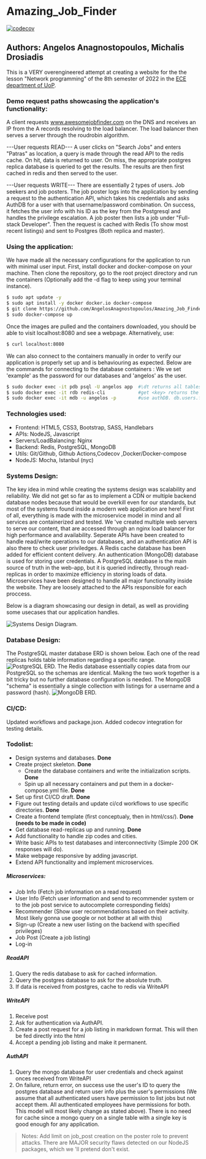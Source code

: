 # Amazing_Job_Finder
[![codecov](https://codecov.io/gh/AngelosAnagnostopoulos/Amazing_Job_Finder/branch/development/graph/badge.svg?token=euKpr6gTQy)](https://codecov.io/gh/AngelosAnagnostopoulos/Amazing_Job_Finder)
## Authors: Angelos Anagnostopoulos, Michalis Drosiadis

This is a VERY overengineered attempt at creating a website for the the lesson "Network programming" of the 8th semester of 2022 in the [ECE department of UoP](http://www.ece.upatras.gr/index.php/en/).

### Demo request paths showcasing the application's functionality:

A client requests www.awesomejobfinder.com on the DNS and receives an IP from the A records resolving to the load balancer. The load balancer then serves a server through the roudrobin algorithm.

---User requests READ---
A user clicks on "Search Jobs" and enters "Patras" as location, a query is made through the read API to the redis cache. On hit, data is returned to user. On miss, the appropriate postgres replica database is queried to get the results. The results are then first cached in redis and then served to the user. 

---User requests WRITE---
There are essentially 2 types of users. Job seekers and job posters. The job poster logs into the application by sending a request to the authentication API, which takes his credentials and asks AuthDB for a user with that username/password combination. On success, it fetches the user info with his ID as the key from the Postgresql and handles the privilege escalation. A job poster then lists a job under "Full-stack Developer". Then the request is cached with Redis (To show most recent listings) and sent to Postgres (Both replica and master).

### Using the application:
We have made all the necessary configurations for the application to run with minimal user input.
First, install docker and docker-compose on your machine. Then clone the repository, go to the root project directory and run the containers (Optionally add the -d flag to keep using your terminal instance).
```sh
$ sudo apt update -y
$ sudo apt install -y docker docker.io docker-compose
$ git clone https://github.com/AngelosAnagnostopoulos/Amazing_Job_Finder.git && cd Amazing_Job_Finder
$ sudo docker-compose up
```

Once the images are pulled and the containers downloaded, you should be able to visit localhost:8080 and see a webpage. 
Alternatively, use:
```sh
$ curl localhost:8080
```
We can also connect to the containers manually in order to verify our application is properly set up and is behaviouring as expected. Below are the commands for connecting to the database containers :
We ve set 'example' as the password for our databases and 'angelos' as the user.
```sh
$ sudo docker exec -it pdb psql -U angelos app  #\dt returns all tables. SELECT * FROM company;
$ sudo docker exec -it rdb redis-cli            #get <key> returns the value of given key.
$ sudo docker exec -it mdb -u angelos -p        #use authDB. db.users.find();
```

### Technologies used:
- Frontend: HTML5, CSS3, Bootstrap, SASS, Handlebars
- APIs: NodeJS, Javascript
- Servers/LoadBalancing: Nginx
- Backend: Redis, PostgreSQL, MongoDB
- Utils: Git/Github, Github Actions,Codecov ,Docker/Docker-compose
- NodeJS:  Mocha, Istanbul (nyc)

### Systems Design:
The key idea in mind while creating the systems design was scalability and reliability. We did not get so far as to implement a CDN or multiple backend database nodes because that would be overkill even for our standards, but most of the systems found inside a modern web application are here! 
First of all, everything is made with the microservice model in mind and all services are containerized and tested. 
We 've created multiple web servers to serve our content, that are accessed through an nginx load balancer for high performance and availability.
Seperate APIs have been created to handle read/write operations to our databases, and an authentication API is also there to check user priviledges.
A Redis cache database has been added for efficient content delivery.
An authentication (MongoDB) database is used for storing user credentials.
A PostgreSQL database is the main source of truth in the web-app, but it is queried indirectly, through read-replicas in order to maximize efficiency in storing loads of data.
Microservices have been designed to handle all major functionality inside the website. They are loosely attached to the APIs responsible for each proccess.

Below is a diagram showcasing our design in detail, as well as providing some usecases that our application handles.

![Systems Design Diagram.](./Design/SystemsDesign/Systems.png "Systems Design Diagram.")


### Database Design:
The PostgreSQL master database ERD is shown below.
Each one of the read replicas holds table information regarding a specific range. 
![PostgreSQL ERD.](./Design/DatabaseDesign/PostgreSQL.png "PostgreSQL ERD.")
The Redis database essentially copies data from our PostgreSQL so the schemas are identical. Maikng the two work together is a bit tricky but no further database configuration is needed.
The MongoDB "schema" is essentially a single collection with listings for a username and a password (hash).
![MongoDB ERD.](./Design/DatabaseDesign/AuthDB.png "MongoDB ERD.")

### CI/CD:
Updated workflows and package.json.
Added codecov integration for testing details.

### Todolist:
- Design systems and databases. **Done**
- Create project skeleton. **Done**
    - Create the database containers and write the initialization scripts. **Done**
    - Spin up all necessary containers and put them in a docker-compose.yml file. **Done**
- Set up first CI/CD draft. **Done**
- Figure out testing details and update ci/cd workflows to use specific directories. **Done**
- Create a frontend template (first conceptualy, then in html/css/). **Done (needs to be made in code)**
- Get database read-replicas up and running. **Done**
- Add functionality to handle zip codes and cities.
- Write basic APIs to test databases and interconnectivity (Simple 200 OK responses will do).
- Make webpage responsive by adding javascript.
- Extend API functionality and implement microservices.

##### Microservices:
- Job Info (Fetch job information on a read request)
- User Info (Fetch user information and send to recommender system or to the job post service to autocomplete corresponding fields)
- Recommender (Show user recommendations based on their activity. Most likely gonna use google or not bother at all with this)
- Sign-up (Create a new user listing on the backend with specified privileges)
- Job Post (Create a job listing)
- Log-in 

##### ReadAPI
1) Query the redis database to ask for cached information.
2) Query the postgres database to ask for the absolute truth.
3) If data is received from postgres, cache to redis via WriteAPI

##### WriteAPI
1) Receive post 
2) Ask for authentication via AuthAPI.
3) Create a post request for a job listing in markdown format. This will then be fed directly into the html
4) Accept a pending job listing and make it permanent.

##### AuthAPI
1) Query the mongo database for user credentials and check against onces received from WriteAPI
2) On failure, return error, on success use the user's ID to query the postgres database and return user info plus the user's permissions (We assume that all authenticated users have permission to list jobs but not accept them. All authenticated employees have permissions for both. This model will most likely change as stated above). There is no need for cache since a mongo query on a single table with a single key is good enough for any application.


> Notes: 
> Add limit on job_post creation on the poster role to prevent attacks.
> There are MAJOR security flaws detected on our NodeJS packages, which we 'll pretend don't exist.
